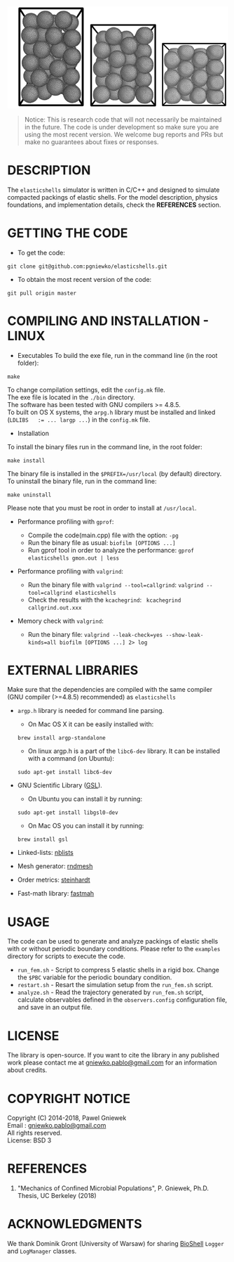![Shells](./assets/Studium.jpeg)

>Notice: This is research code that will not necessarily be maintained in the future.
>The code is under development so make sure you are using the most recent version.
>We welcome bug reports and PRs but make no guarantees about fixes or responses.

DESCRIPTION
==================================================
The ```elasticshells``` simulator is written in C/C++ and designed to simulate compacted packings of elastic shells.
For the model description, physics foundations, and implementation details, check the **REFERENCES** section. 

GETTING THE CODE
==================================================
* To get the code:
```
git clone git@github.com:pgniewko/elasticshells.git
```

* To obtain the most recent version of the code:
```
git pull origin master
```

COMPILING AND INSTALLATION - LINUX
==================================================

* Executables
To build the exe file, run in the command line (in the root folder):
```
make
```
To change compilation settings, edit the `config.mk` file.  
The exe file is located in the `./bin` directory.  
The software has been tested with GNU compilers >= 4.8.5.    
To built on OS X systems, the `arpg.h` library must be installed and linked (`LDLIBS   := ... largp ...`) in the `config.mk` file.

* Installation

To install the binary files run in the command line, in the root folder:
```
make install
```

The binary file is installed in the `$PREFIX=/usr/local` (by default) directory.
To uninstall the binary file, run in the command line:
```
make uninstall
```
Please note that you must be root in order to install at `/usr/local`.

* Performance profiling with `gprof`:
    + Compile the code(main.cpp) file with the option: 
        `-pg`
    + Run the binary file as usual: 
        `biofilm [OPTIONS ...]`
    + Run gprof tool in order to analyze the performance:
        `gprof elasticshells gmon.out | less`

* Performance profiling with `valgrind`:
    + Run the binary file with `valgrind --tool=callgrind`:
        `valgrind --tool=callgrind elasticshells`
    + Check the results with the `kcachegrind`:
        ` kcachegrind callgrind.out.xxx`

* Memory check with `valgrind`:
    + Run the binary file:
        `valgrind --leak-check=yes --show-leak-kinds=all biofilm [OPTIONS ...] 2> log`

EXTERNAL LIBRARIES
================
Make sure that the dependencies are compiled with the same compiler (GNU compiler (>=4.8.5) recommended) as `elasticshells` 

* ```argp.h``` library is needed for command line parsing. 
  * On Mac OS X it can be easily installed with:
  ```
  brew install argp-standalone
  ```

  * On linux argp.h is a part of the ```libc6-dev``` library. It can be installed with a command (on Ubuntu):
  ```
  sudo apt-get install libc6-dev
  ```

* GNU Scientific Library ([GSL](http://www.gnu.org/software/gsl/)).
  * On Ubuntu you can install it by running:
  ```
  sudo apt-get install libgsl0-dev
  ```
  * On Mac OS you can install it by running:
  ```
  brew install gsl
  ```

* Linked-lists: [nblists](https://github.com/pgniewko/nblists)
* Mesh generator: [rndmesh](https://github.com/pgniewko/rndmesh)
* Order metrics: [steinhardt](https://github.com/pgniewko/steinhardt)
* Fast-math library: [fastmah](https://github.com/pgniewko/fastmath)

USAGE
=====
The code can be used to generate and analyze packings of elastic shells with or without periodic boundary conditions.
Please refer to the ```examples``` directory for scripts to execute the code. 

* ```run_fem.sh``` - Script to compress 5 elastic shells in a rigid box. Change the ```$PBC``` variable for the periodic boundary condition.
* ```restart.sh``` - Resart the simulation setup from the ```run_fem.sh``` script.
* ```analyze.sh``` - Read the trajectory generated by ```run_fem.sh``` script, calculate observables defined in the ```observers.config``` configuration file, and save in an output file.


LICENSE
=======
The library is open-source. If you want to cite the library in any published work please contact me at gniewko.pablo@gmail.com for an information about credits.

COPYRIGHT NOTICE
================
Copyright (C) 2014-2018, Pawel Gniewek  
Email : gniewko.pablo@gmail.com  
All rights reserved.  
License: BSD 3  

REFERENCES
==========
1. "Mechanics of Confined Microbial Populations", P. Gniewek, Ph.D. Thesis, UC Berkeley (2018)

ACKNOWLEDGMENTS
===============
We thank Dominik Gront (University of Warsaw) for sharing [BioShell](http://bioshell.pl/) `Logger` and
`LogManager` classes.
